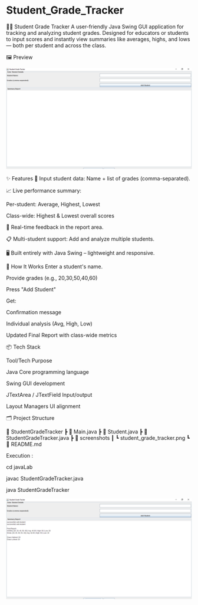# Student_Grade_Tracker
🧑‍🎓 Student Grade Tracker
A user-friendly Java Swing GUI application for tracking and analyzing student grades.
Designed for educators or students to input scores and instantly view summaries like averages, highs, and lows — both per student and across the class.

🖼️ Preview

![Image Alt](https://github.com/Nikhitha999-nikki/Student_Grade_Tracker/blob/d9bceadfd2d4d36e862f970a7f03a73b1fe39936/Student%20Grade%20Tracker%207_28_2025%209_24_14%20PM.png)


✨ Features
🧾 Input student data: Name + list of grades (comma-separated).

📈 Live performance summary:

Per-student: Average, Highest, Lowest

Class-wide: Highest & Lowest overall scores

💬 Real-time feedback in the report area.

📋 Multi-student support: Add and analyze multiple students.

🖥️ Built entirely with Java Swing – lightweight and responsive.

🧠 How It Works
Enter a student's name.

Provide grades (e.g., 20,30,50,40,60)

Press "Add Student"

Get:

Confirmation message

Individual analysis (Avg, High, Low)

Updated Final Report with class-wide metrics

📦 Tech Stack

Tool/Tech	Purpose

Java	Core programming language

Swing	GUI development

JTextArea / JTextField	Input/output

Layout Managers	UI alignment


🗂️ Project Structure

📁 StudentGradeTracker
 ┣ 📜 Main.java
 ┣ 📜 Student.java
 ┣ 📜 StudentGradeTracker.java
 ┣ 📁 screenshots
 ┃ ┗ student_grade_tracker.png
 ┗ 📜 README.md


Execution :


cd javaLab

javac StudentGradeTracker.java

java StudentGradeTracker


![Image Alt](https://github.com/Nikhitha999-nikki/Student_Grade_Tracker/blob/979e1bfeb8ab4058a03c3103cf66afb265e238f6/Student%20Grade%20Tracker%207_28_2025%209_25_18%20PM.png)

